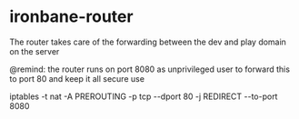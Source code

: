 ironbane-router
===============
The router takes care of the forwarding between the dev and play domain on the server

@remind: the router runs on port 8080 as unprivileged user
to forward this to port 80 and keep it all secure use

iptables -t nat -A PREROUTING -p tcp --dport 80 -j REDIRECT --to-port 8080
